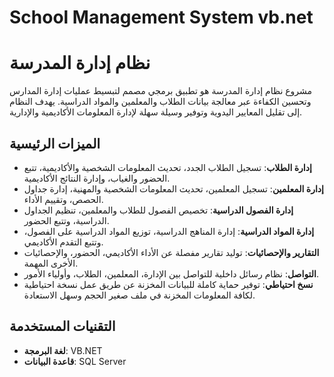 # School Management System vb.net
# نظام إدارة المدرسة

مشروع نظام إدارة المدرسة هو تطبيق برمجي مصمم لتبسيط عمليات إدارة المدارس وتحسين الكفاءة عبر معالجة بيانات الطلاب والمعلمين والمواد الدراسية. يهدف النظام إلى تقليل المعايير اليدوية وتوفير وسيلة سهلة لإدارة المعلومات الأكاديمية والإدارية.

## الميزات الرئيسية

- **إدارة الطلاب**: تسجيل الطلاب الجدد، تحديث المعلومات الشخصية والأكاديمية، تتبع الحضور والغياب، وإدارة النتائج الأكاديمية.
- **إدارة المعلمين**: تسجيل المعلمين، تحديث المعلومات الشخصية والمهنية، إدارة جداول الحصص، وتقييم الأداء.
- **إدارة الفصول الدراسية**: تخصيص الفصول للطلاب والمعلمين، تنظيم الجداول الدراسية، وتتبع الحضور.
- **إدارة المواد الدراسية**: إدارة المناهج الدراسية، توزيع المواد الدراسية على الفصول، وتتبع التقدم الأكاديمي.
- **التقارير والإحصائيات**: توليد تقارير مفصلة عن الأداء الأكاديمي، الحضور، والإحصائيات الأخرى المهمة.
- **التواصل**: نظام رسائل داخلية للتواصل بين الإدارة، المعلمين، الطلاب، وأولياء الأمور.
- **نسخ احتياطي**: توفير حماية كاملة للبيانات المخزنة عن طريق عمل نسخة احتياطية لكافة المعلومات المخزنة في ملف صغير الحجم وسهل الاستعادة.

## التقنيات المستخدمة

- **لغة البرمجة**: VB.NET
- **قاعدة البيانات**: SQL Server